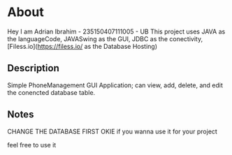 # About
Hey I am Adrian Ibrahim - 235150407111005 - UB
This project uses JAVA as the languageCode, JAVASwing as the GUI, JDBC as the conectivity, [Filess.io](https://filess.io/ as the Database Hosting)

## Description

Simple PhoneManagement GUI Application; can view, add, delete, and edit the conencted database table.

## Notes

CHANGE THE DATABASE FIRST OKIE if you wanna use it for your project

feel free to use it
